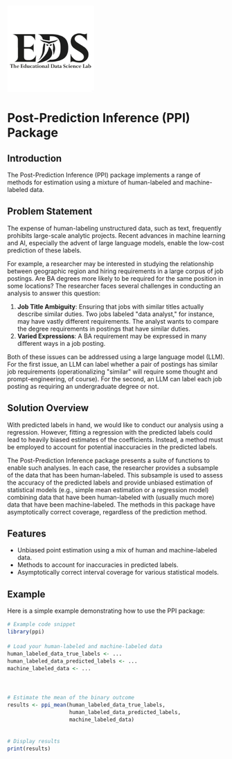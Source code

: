<img src="images/lab_logo.jpg" alt="lab_logo" width="200"/>

# Post-Prediction Inference (PPI) Package

## Introduction

The Post-Prediction Inference (PPI) package implements a range of methods for estimation using a mixture of human-labeled and machine-labeled data.

## Problem Statement

The expense of human-labeling unstructured data, such as text, frequently prohibits large-scale analytic projects. Recent advances in machine learning and AI, especially the advent of large language models, enable the low-cost prediction of these labels. 

For example, a researcher may be interested in studying the relationship between geographic region and hiring requirements in a large corpus of job postings. Are BA degrees more likely to be required for the same position in some locations? The researcher faces several challenges in conducting an analysis to answer this question:

1. **Job Title Ambiguity**: Ensuring that jobs with similar titles actually describe similar duties. Two jobs labeled "data analyst," for instance, may have vastly different requirements. The analyst wants to compare the degree requirements in postings that have similar duties.
2. **Varied Expressions**: A BA requirement may be expressed in many different ways in a job posting.

Both of these issues can be addressed using a large language model (LLM). For the first issue, an LLM can label whether a pair of postings has similar job requirements (operationalizing "similar" will require some thought and prompt-engineering, of course). For the second, an LLM can label each job posting as requiring an undergraduate degree or not.

## Solution Overview

With predicted labels in hand, we would like to conduct our analysis using a regression. However, fitting a regression with the predicted labels could lead to heavily biased estimates of the coefficients. Instead, a method must be employed to account for potential inaccuracies in the predicted labels.

The Post-Prediction Inference package presents a suite of functions to enable such analyses. In each case, the researcher provides a subsample of the data that has been human-labeled. This subsample is used to assess the accuracy of the predicted labels and provide unbiased estimation of statistical models (e.g., simple mean estimation or a regression model) combining data that have been human-labeled with (usually much more) data that have been machine-labeled. The methods in this package have asymptotically correct coverage, regardless of the prediction method.

## Features

- Unbiased point estimation using a mix of human and machine-labeled data.
- Methods to account for inaccuracies in predicted labels.
- Asymptotically correct interval coverage for various statistical models.

## Example

Here is a simple example demonstrating how to use the PPI package:

```R
# Example code snippet
library(ppi)

# Load your human-labeled and machine-labeled data
human_labeled_data_true_labels <- ...
human_labeled_data_predicted_labels <- ...
machine_labeled_data <- ...



# Estimate the mean of the binary outcome
results <- ppi_mean(human_labeled_data_true_labels, 
                    human_labeled_data_predicted_labels,
                    machine_labeled_data)


# Display results
print(results)
```
